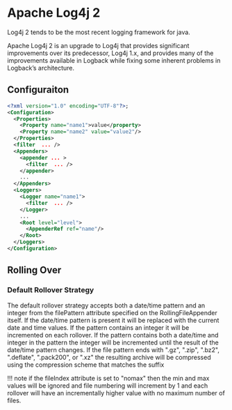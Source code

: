 # Apache Log4j 2
Log4j 2 tends to be the most recent logging framework for java.

Apache Log4j 2 is an upgrade to Log4j that provides significant improvements over its predecessor, Log4j 1.x, and provides many of the improvements available in Logback while fixing some inherent problems in Logback’s architecture.


## Configuraiton
```xml
<?xml version="1.0" encoding="UTF-8"?>;
<Configuration>
  <Properties>
    <Property name="name1">value</property>
    <Property name="name2" value="value2"/>
  </Properties>
  <filter  ... />
  <Appenders>
    <appender ... >
      <filter  ... />
    </appender>
    ...
  </Appenders>
  <Loggers>
    <Logger name="name1">
      <filter  ... />
    </Logger>
    ...
    <Root level="level">
      <AppenderRef ref="name"/>
    </Root>
  </Loggers>
</Configuration>
```

## Rolling Over
### Default Rollover Strategy

The default rollover strategy accepts both a date/time pattern and an integer from the filePattern attribute specified on the RollingFileAppender itself. If the date/time pattern is present it will be replaced with the current date and time values. If the pattern contains an integer it will be incremented on each rollover. If the pattern contains both a date/time and integer in the pattern the integer will be incremented until the result of the date/time pattern changes. If the file pattern ends with ".gz", ".zip", ".bz2", ".deflate", ".pack200", or ".xz" the resulting archive will be compressed using the compression scheme that matches the suffix

!!! note
    if the fileIndex attribute is set to "nomax" then the min and max values will be ignored and file numbering will increment by 1 and each rollover will have an incrementally higher value with no maximum number of files.
